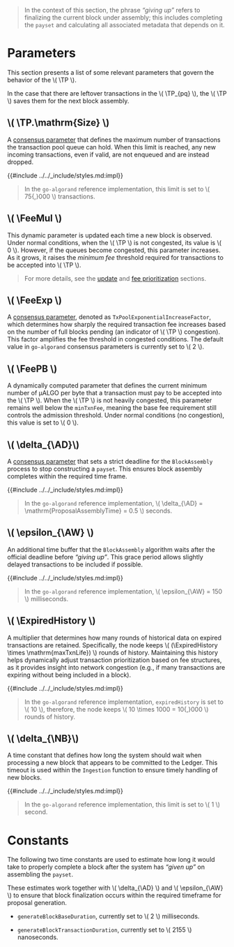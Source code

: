 $$
\newcommand \TP {\mathrm{TxPool}}
\newcommand \AD {\mathrm{assemblyDeadline}}
\newcommand \AW {\mathrm{assemblyWait}}
\newcommand \NB {\mathrm{newBlock}}
\newcommand \FeeMul {\mathrm{feeThresholdMultiplier}}
\newcommand \FeeExp {\mathrm{expFeeFactor}}
\newcommand \FeePB {\mathrm{feePerByte}}
\newcommand \ExpiredHistory {\mathrm{expiredHistory}}
$$

> In the context of this section, the phrase _“giving up”_ refers to finalizing
> the current block under assembly; this includes completing the `payset` and calculating
> all associated metadata that depends on it.

# Parameters

This section presents a list of some relevant parameters that govern the behavior
of the \\( \TP \\).

In the case that there are leftover transactions in the \\( \TP_{pq} \\), the \\( \TP \\)
saves them for the next block assembly.

## \\( \TP.\mathrm{Size} \\)

A [consensus parameter](../../node/non-normative/node-nn-appendix-b.md) that defines
the maximum number of transactions the transaction pool queue can hold. When this
limit is reached, any new incoming transactions, even if valid, are not enqueued
and are instead dropped.

{{#include ../../_include/styles.md:impl}}
> In the `go-algorand` reference implementation, this limit is set to \\( 75{,}000 \\)
> transactions.

## \\( \FeeMul \\)

This dynamic parameter is updated each time a new block is observed. Under normal
conditions, when the \\( \TP \\) is not congested, its value is \\( 0 \\). However,
if the queues become congested, this parameter increases. As it grows, it raises
the _minimum fee_ threshold required for transactions to be accepted into \\( \TP \\).

> For more details, see the [update](./ledger-nn-txpool-update.md) and
> [fee prioritization](./ledger-nn-txpool-prioritization.md) sections.

## \\( \FeeExp \\)

A [consensus parameter](../../node/non-normative/node-nn-appendix-b.md), denoted as
`TxPoolExponentialIncreaseFactor`, which determines how sharply the required transaction
fee increases based on the number of full blocks pending (an indicator of \\( \TP \\)
congestion). This factor amplifies the fee threshold in congested conditions. The
default value in `go-algorand` consensus parameters is currently set to \\( 2 \\).

## \\( \FeePB \\)

A dynamically computed parameter that defines the current minimum number of μALGO
per byte that a transaction must pay to be accepted into the \\( \TP \\). When the
\\( \TP \\) is not heavily congested, this parameter remains well below the `minTxnFee`,
meaning the base fee requirement still controls the admission threshold. Under normal
conditions (no congestion), this value is set to \\( 0 \\).

## \\( \delta_{\AD}\\)

A [consensus parameter](../../node/non-normative/node-nn-appendix-b.md) that sets
a strict deadline for the `BlockAssembly` process to stop constructing a `payset`.
This ensures block assembly completes within the required time frame.

{{#include ../../_include/styles.md:impl}}
> In the `go-algorand` reference implementation, \\( \delta_{\AD} = \mathrm{ProposalAssemblyTime} = 0.5 \\)
seconds.

## \\( \epsilon_{\AW} \\)

An additional time buffer that the `BlockAssembly` algorithm waits after the official
deadline before _“giving up”_. This grace period allows slightly delayed transactions
to be included if possible.

{{#include ../../_include/styles.md:impl}}
> In the `go-algorand` reference implementation, \\( \epsilon_{\AW} = 150 \\) milliseconds.

## \\( \ExpiredHistory \\)

A multiplier that determines how many rounds of historical data on expired transactions
are retained. Specifically, the node keeps \\( (\ExpiredHistory \times \mathrm{maxTxnLife}) \\)
rounds of history. Maintaining this history helps dynamically adjust transaction
prioritization based on fee structures, as it provides insight into network congestion
(e.g., if many transactions are expiring without being included in a block).

{{#include ../../_include/styles.md:impl}}
> In the `go-algorand` reference implementation, `expiredHistory` is set to \\( 10 \\),
> therefore, the node keeps \\( 10 \times 1000 = 10{,}000 \\) rounds of history.

## \\( \delta_{\NB}\\)

A time constant that defines how long the system should wait when processing a new
block that appears to be committed to the Ledger. This timeout is used within the
`Ingestion` function to ensure timely handling of new blocks.

{{#include ../../_include/styles.md:impl}}
> In the `go-algorand` reference implementation, this limit is set to \\( 1 \\)
> second.

# Constants

The following two time constants are used to estimate how long it would take to
properly complete a block after the system has _“given up”_ on assembling the `payset`.

These estimates work together with \\( \delta_{\AD} \\) and \\( \epsilon_{\AW} \\)
to ensure that block finalization occurs within the required timeframe for proposal
generation.

- `generateBlockBaseDuration`, currently set to \\( 2 \\) milliseconds.

- `generateBlockTransactionDuration`, currently set to \\( 2155 \\) nanoseconds.
